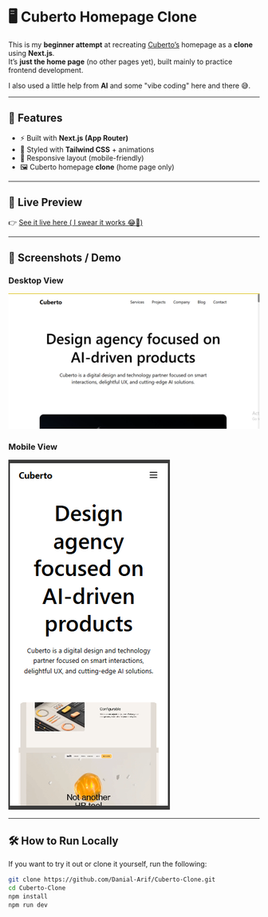
  # 🖥️ Cuberto Homepage Clone  

  This is my **beginner attempt** at recreating [Cuberto’s](https://cuberto.com/) homepage as a **clone** using **Next.js**.  
  It’s **just the home page** (no other pages yet), built mainly to practice frontend development.  

  I also used a little help from **AI** and some "vibe coding" here and there 😅.  

  ---

  ## 🚀 Features
  - ⚡ Built with **Next.js (App Router)**
  - 🎨 Styled with **Tailwind CSS** + animations
  - 📱 Responsive layout (mobile-friendly)
  - 🖼️ Cuberto homepage **clone** (home page only)

  ---

  ## 🔗 Live Preview  
  👉 [See it live here ( I swear it works 😂🚀) ](https://cuberto-clone-by-danial.vercel.app/)  

  ---

  ## 📸 Screenshots / Demo  

  ### Desktop View  
  ![Desktop Screenshot](./screenshots/Screenshot%202025-09-13%20084925.png)  

  ### Mobile View  
  ![Mobile Screenshot](./screenshots/Screenshot%202025-09-13%20084620.png)  

  ---

  ## 🛠️ How to Run Locally

  If you want to try it out or clone it yourself, run the following:

  ```bash
  git clone https://github.com/Danial-Arif/Cuberto-Clone.git
  cd Cuberto-Clone
  npm install
  npm run dev
